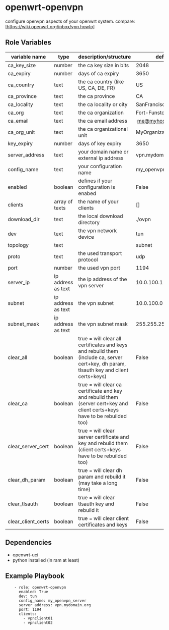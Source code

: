 openwrt-openvpn
===============

configure openvpn aspects of your openwrt system.
compare: [https://wiki.openwrt.org/inbox/vpn.howto]

Role Variables
--------------

| variable name     | type   | description/structure                | default |
|-------------------|--------|--------------------------------------|---------|
| ca_key_size       | number | the ca key size in bits              | 2048 |
| ca_expiry         | number | days of ca expiry                    | 3650 |
| ca_country        | text   | the ca country (like US, CA, DE, FR) | US |
| ca_province       | text   | the ca province                      | CA |
| ca_locality       | text   | the ca locality or city              | SanFrancisco |
| ca_org            | text   | the ca organization                  | Fort-Funston |
| ca_email          | text   | the ca email address                 | me@myhost.mydomain |
| ca_org_unit       | text   | the ca organizational unit           | MyOrganizationalUnit |
| key_expiry        | number | days of key expiry                   | 3650 |
| server_address    | text   | your domain name or external ip address | vpn.mydomain.org |
| config_name       | text   | your configuration name                 | my_openvpn_server |
| enabled           | boolean | defines if your configuration is enabed | False |
| clients           | array of texts | the name of your clients         | [] |
| download_dir      | text           | the local download directory     | ./ovpn |
| dev               | text           | the vpn network device           | tun |
| topology          | text           |                                  | subnet |
| proto             | text           | the used transport protocol      | udp |
| port              | number         | the used vpn port                | 1194 |
| server_ip         | ip address as text | the ip address of the vpn server | 10.0.100.1 |
| subnet            | ip address as text | the vpn subnet                   | 10.0.100.0 |
| subnet_mask       | ip address as text | the vpn subnet mask              | 255.255.255.0 |
| clear_all         | boolean            | true = will clear all certificates and keys and rebuild them (include ca, server cert+key, dh param, tlsauth key and client certs+keys) | False |
| clear_ca          | boolean            | true = will clear ca certificate and key and rebuild them (server cert+key and client certs+keys have to be rebuilded too)              | False |
| clear_server_cert | boolean            | true = will clear server certificate and key and rebuild them (client certs+keys have to be rebuilded too)                              | False |
| clear_dh_param    | boolean            | true = will clear dh param and rebuild it (may take a long time)                                                                        | False |
| clear_tlsauth     | boolean            | true = will clear tlsauth key and rebuild it                                                                                            | False |
| clear_client_certs | boolean           | true = will clear client certificates and keys                                                                                          | False |

Dependencies
------------

* openwrt-uci
* python installed (in ram at least)

Example Playbook
----------------

```  
    - role: openwrt-openvpn
      enabled: True
      dev: tun
      config_name: my_openvpn_server
      server_address: vpn.mydomain.org
      port: 1194
      clients:
        - vpnclient01
        - vpnclient02
```

[https://wiki.openwrt.org/inbox/vpn.howto]: https://wiki.openwrt.org/inbox/vpn.howto
[https://wiki.openwrt.org/doc/howto/openvpn-streamlined-server-setup]: https://wiki.openwrt.org/doc/howto/openvpn-streamlined-server-setup
